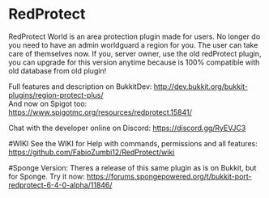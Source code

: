 # RedProtect
RedProtect World is an area protection plugin made for users. No longer do you need to have an admin worldguard a region for you. The user can take care of themselves now.
If you, server owner, use the old redProtect plugin, you can upgrade for this version anytime because is 100% compatible with old database from old plugin!

Full features and description on BukkitDev: http://dev.bukkit.org/bukkit-plugins/region-protect-plus/  
And now on Spigot too: https://www.spigotmc.org/resources/redprotect.15841/

Chat with the developer online on Discord: https://discord.gg/RyEVJC3

#WIKI
See the WIKI for Help with commands, permissions and all features: https://github.com/FabioZumbi12/RedProtect/wiki

#Sponge Version:
Theres a release of this same plugin as is on Bukkit, but for Sponge.
Try it now: https://forums.spongepowered.org/t/bukkit-port-redprotect-6-4-0-alpha/11846/
